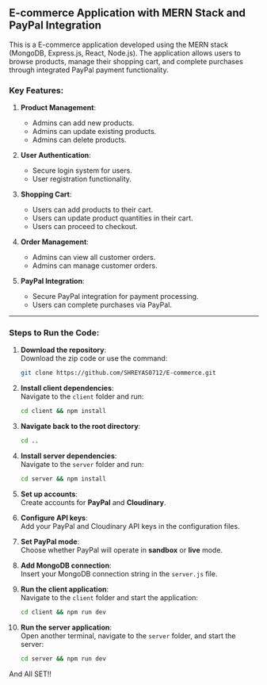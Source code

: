 ## E-commerce Application with MERN Stack and PayPal Integration
This is a E-commerce application developed using the MERN stack (MongoDB, Express.js, React, Node.js). The application allows users to browse products, manage their shopping cart, and complete purchases through integrated PayPal payment functionality.


### Key Features:

1. **Product Management**:  
   - Admins can add new products.  
   - Admins can update existing products.  
   - Admins can delete products.

2. **User Authentication**:  
   - Secure login system for users.  
   - User registration functionality.  

3. **Shopping Cart**:  
   - Users can add products to their cart.  
   - Users can update product quantities in their cart.  
   - Users can proceed to checkout.

4. **Order Management**:  
   - Admins can view all customer orders.  
   - Admins can manage customer orders.

5. **PayPal Integration**:  
   - Secure PayPal integration for payment processing.  
   - Users can complete purchases via PayPal.

---

### Steps to Run the Code:

1. **Download the repository**:  
   Download the zip code or use the command:  
   ```bash
   git clone https://github.com/SHREYAS0712/E-commerce.git
   ```

2. **Install client dependencies**:  
   Navigate to the `client` folder and run:  
   ```bash
   cd client && npm install
   ```

3. **Navigate back to the root directory**:  
   ```bash
   cd ..
   ```

4. **Install server dependencies**:  
   Navigate to the `server` folder and run:  
   ```bash
   cd server && npm install
   ```

5. **Set up accounts**:  
   Create accounts for **PayPal** and **Cloudinary**.

6. **Configure API keys**:  
   Add your PayPal and Cloudinary API keys in the configuration files.

7. **Set PayPal mode**:  
   Choose whether PayPal will operate in **sandbox** or **live** mode.

8. **Add MongoDB connection**:  
   Insert your MongoDB connection string in the `server.js` file.

9. **Run the client application**:  
   Navigate to the `client` folder and start the application:  
   ```bash
   cd client && npm run dev
   ```

10. **Run the server application**:  
    Open another terminal, navigate to the `server` folder, and start the server:  
    ```bash
    cd server && npm run dev
    ```


And All SET!!
